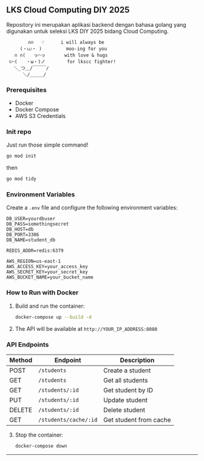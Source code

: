 ## LKS Cloud Computing DIY 2025

Repository ini merupakan aplikasi backend dengan bahasa golang yang digunakan untuk seleksi LKS DIY 2025 bidang Cloud Computing.
```
        ∩∩   ♡      i will always be  
     (・⩊・ )         moo-ing for you  
   ∩ ∩(   っ⌒っ       with love & hugs  
 ⊂⌒(　　・ω・)ノ        for lkscc fighter!
　 ＼_つ＿/￣￣￣/  
　　　 ＼/＿＿＿/
```

### Prerequisites
- Docker
- Docker Compose
- AWS S3 Credentials

### Init repo
Just run those simple command!
```sh
go mod init
   ```
then
```sh
go mod tidy
   ```

### Environment Variables
Create a `.env` file and configure the following environment variables:
```env
DB_USER=yourdbuser
DB_PASS=somethingsecret
DB_HOST=db
DB_PORT=3306
DB_NAME=student_db

REDIS_ADDR=redis:6379

AWS_REGION=us-east-1
AWS_ACCESS_KEY=your_access_key
AWS_SECRET_KEY=your_secret_key
AWS_BUCKET_NAME=your_bucket_name
```

### How to Run with Docker
1. Build and run the container:
   ```sh
   docker-compose up --build -d
   ```
2. The API will be available at `http://YOUR_IP_ADDRESS:8080`

### API Endpoints
| Method | Endpoint               | Description              |
|--------|------------------------|--------------------------|
| POST   | `/students`            | Create a student        |
| GET    | `/students`            | Get all students        |
| GET    | `/students/:id`        | Get student by ID       |
| PUT    | `/students/:id`        | Update student          |
| DELETE | `/students/:id`        | Delete student          |
| GET    | `/students/cache/:id`  | Get student from cache  |

3. Stop the container:
   ```sh
   docker-compose down
   ```
---

